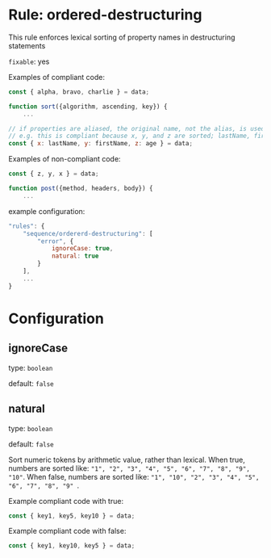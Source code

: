 # Rule: ordered-destructuring

This rule enforces lexical sorting of property names in destructuring statements

`fixable`: yes

Examples of compliant code:

```javascript
const { alpha, bravo, charlie } = data;

function sort({algorithm, ascending, key}) {
    ...

// if properties are aliased, the original name, not the alias, is used for sorting
// e.g. this is compliant because x, y, and z are sorted; lastName, firstName, and age are ignored
const { x: lastName, y: firstName, z: age } = data;
```

Examples of non-compliant code:
```javascript
const { z, y, x } = data;

function post({method, headers, body}) {
    ...
```

example configuration:
```javascript
"rules": {
    "sequence/ordererd-destructuring": [
        "error", {
            ignoreCase: true,
            natural: true
        }
    ],
    ...
}
```

# Configuration

## ignoreCase

type: `boolean`

default: `false`

## natural

type: `boolean`

default: `false`

Sort numeric tokens by arithmetic value, rather than lexical. When true, numbers are sorted like:
`"1", "2", "3", "4", "5", "6", "7", "8", "9", "10"`. When false, numbers are sorted like: `"1", "10", "2", "3", "4", "5", "6", "7", "8", "9" `.

Example compliant code with true:

```javascript
const { key1, key5, key10 } = data;
```

Example compliant code with false:

```javascript
const { key1, key10, key5 } = data;
```
